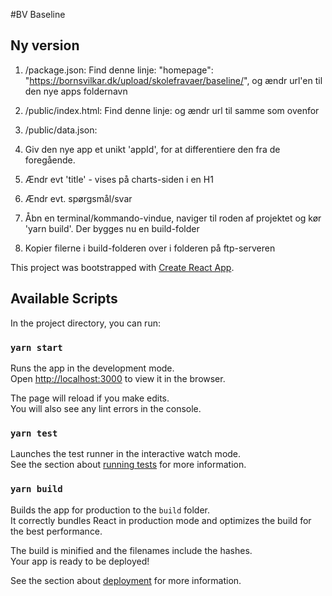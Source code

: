 #BV Baseline

## Ny version

1. /package.json: Find denne linje: "homepage": "https://bornsvilkar.dk/upload/skolefravaer/baseline/", og ændr url'en til den nye apps foldernavn

2. /public/index.html: Find denne linje: <base href="/upload/skolefravaer/baseline/" /> og ændr url til samme som ovenfor

3. /public/data.json:
4. Giv den nye app et unikt 'appId', for at differentiere den fra de foregående.
5. Ændr evt 'title' - vises på charts-siden i en H1
6. Ændr evt. spørgsmål/svar

7. Åbn en terminal/kommando-vindue, naviger til roden af projektet og kør 'yarn build'. Der bygges nu en build-folder
8. Kopier filerne i build-folderen over i folderen på ftp-serveren

This project was bootstrapped with [Create React App](https://github.com/facebook/create-react-app).

## Available Scripts

In the project directory, you can run:

### `yarn start`

Runs the app in the development mode.<br />
Open [http://localhost:3000](http://localhost:3000) to view it in the browser.

The page will reload if you make edits.<br />
You will also see any lint errors in the console.

### `yarn test`

Launches the test runner in the interactive watch mode.<br />
See the section about [running tests](https://facebook.github.io/create-react-app/docs/running-tests) for more information.

### `yarn build`

Builds the app for production to the `build` folder.<br />
It correctly bundles React in production mode and optimizes the build for the best performance.

The build is minified and the filenames include the hashes.<br />
Your app is ready to be deployed!

See the section about [deployment](https://facebook.github.io/create-react-app/docs/deployment) for more information.
